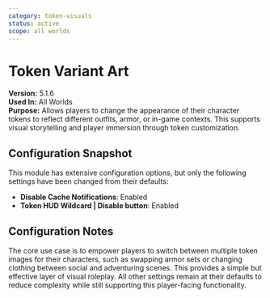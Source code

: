 ```yaml
---
category: token-visuals
status: active
scope: all worlds
---
```


# Token Variant Art

**Version:** 5.1.6  
**Used In:** All Worlds  
**Purpose:** Allows players to change the appearance of their character tokens to reflect different outfits, armor, or in-game contexts. This supports visual storytelling and player immersion through token customization.

## Configuration Snapshot

This module has extensive configuration options, but only the following settings have been changed from their defaults:

- **Disable Cache Notifications**: Enabled  
- **Token HUD Wildcard | Disable button**: Enabled

## Configuration Notes

The core use case is to empower players to switch between multiple token images for their characters, such as swapping armor sets or changing clothing between social and adventuring scenes. This provides a simple but effective layer of visual roleplay. All other settings remain at their defaults to reduce complexity while still supporting this player-facing functionality.
